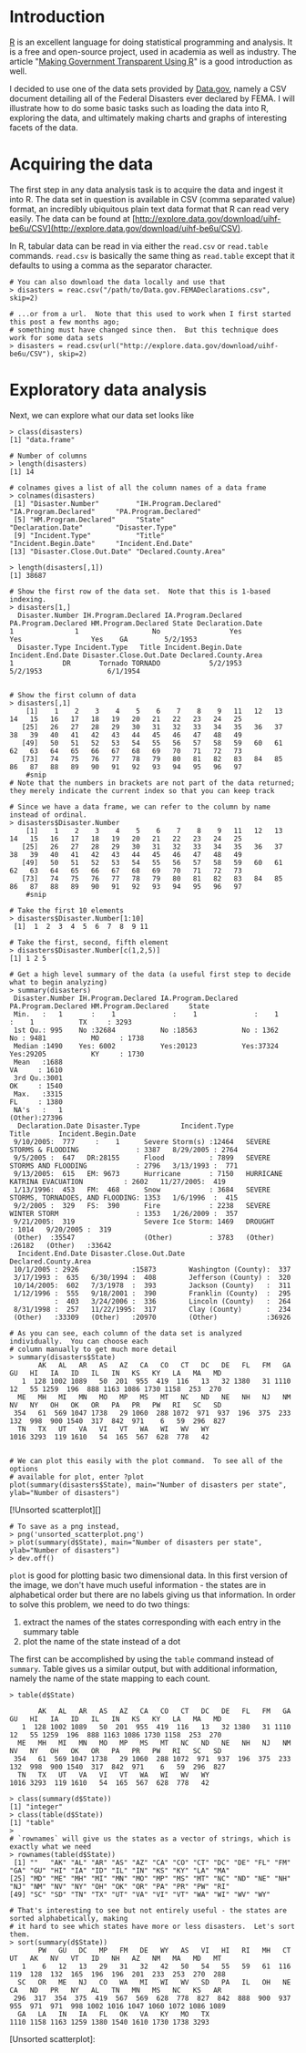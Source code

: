 # Introduction

[R][] is an excellent language for doing statistical programming and analysis.  It is a free and open-source project, used in academia as well as industry.  The article "[Making Government Transparent Using R][]" is a good introduction as well.

I decided to use one of the data sets provided by [Data.gov](http://explore.data.gov/Other/FEMA-Disaster-Declarations-Summary/uihf-be6u), namely a CSV document detailing all of the Federal Disasters ever declared by FEMA.  I will illustrate how to do some basic tasks such as loading the data into R, exploring the data, and ultimately making charts and graphs of interesting facets of the data.

# Acquiring the data

The first step in any data analysis task is to acquire the data and ingest it into R.  The data set in question is available in CSV (comma separated value) format, an incredibly ubiquitous plain text data format that R can read very easily.  The data can be found at [http://explore.data.gov/download/uihf-be6u/CSV](http://explore.data.gov/download/uihf-be6u/CSV).

In R, tabular data can be read in via either the `read.csv` or `read.table` commands.  `read.csv` is basically the same thing as `read.table` except that it defaults to using a comma as the separator character.  

	# You can also download the data locally and use that
	> disasters = reac.csv("/path/to/Data.gov.FEMADeclarations.csv", skip=2)
	
	# ...or from a url.  Note that this used to work when I first started this post a few months ago;
	# something must have changed since then.  But this technique does work for some data sets
	> disasters = read.csv(url("http://explore.data.gov/download/uihf-be6u/CSV"), skip=2)
	
# Exploratory data analysis
Next, we can explore what our data set looks like	

	> class(disasters)
	[1] "data.frame"

	# Number of columns
	> length(disasters)
	[1] 14
	
	# colnames gives a list of all the column names of a data frame
	> colnames(disasters)
	 [1] "Disaster.Number"         "IH.Program.Declared"     "IA.Program.Declared"     "PA.Program.Declared"    
	 [5] "HM.Program.Declared"     "State"                   "Declaration.Date"        "Disaster.Type"          
	 [9] "Incident.Type"           "Title"                   "Incident.Begin.Date"     "Incident.End.Date"      
	[13] "Disaster.Close.Out.Date" "Declared.County.Area"   
	
	> length(disasters[,1])
	[1] 38687
	
	# Show the first row of the data set.  Note that this is 1-based indexing.
	> disasters[1,]
	  Disaster.Number IH.Program.Declared IA.Program.Declared PA.Program.Declared HM.Program.Declared State Declaration.Date
	1               1                  No                 Yes                 Yes                 Yes    GA         5/2/1953
	  Disaster.Type Incident.Type   Title Incident.Begin.Date Incident.End.Date Disaster.Close.Out.Date Declared.County.Area
	1            DR       Tornado TORNADO            5/2/1953          5/2/1953                6/1/1954                     
	
	
	# Show the first column of data
	> disasters[,1]
	    [1]    1    2    3    4    5    6    7    8    9   11   12   13   14   15   16   17   18   19   20   21   22   23   24   25
	   [25]   26   27   28   29   30   31   32   33   34   35   36   37   38   39   40   41   42   43   44   45   46   47   48   49
	   [49]   50   51   52   53   54   55   56   57   58   59   60   61   62   63   64   65   66   67   68   69   70   71   72   73
	   [73]   74   75   76   77   78   79   80   81   82   83   84   85   86   87   88   89   90   91   92   93   94   95   96   97
		#snip
	# Note that the numbers in brackets are not part of the data returned; they merely indicate the current index so that you can keep track

	# Since we have a data frame, we can refer to the column by name instead of ordinal.
	> disasters$Disaster.Number
	    [1]    1    2    3    4    5    6    7    8    9   11   12   13   14   15   16   17   18   19   20   21   22   23   24   25
	   [25]   26   27   28   29   30   31   32   33   34   35   36   37   38   39   40   41   42   43   44   45   46   47   48   49
	   [49]   50   51   52   53   54   55   56   57   58   59   60   61   62   63   64   65   66   67   68   69   70   71   72   73
	   [73]   74   75   76   77   78   79   80   81   82   83   84   85   86   87   88   89   90   91   92   93   94   95   96   97
		#snip
	
	# Take the first 10 elements 	
	> disasters$Disaster.Number[1:10]
	 [1]  1  2  3  4  5  6  7  8  9 11
	
	# Take the first, second, fifth element
	> disasters$Disaster.Number[c(1,2,5)]
	[1] 1 2 5
	
	# Get a high level summary of the data (a useful first step to decide what to begin analyzing)
	> summary(disasters)
	 Disaster.Number IH.Program.Declared IA.Program.Declared PA.Program.Declared HM.Program.Declared     State      
	 Min.   :   1       :    1              :    1              :    1              :    1           TX     : 3293  
	 1st Qu.: 995    No :32684           No :18563           No : 1362           No : 9481           MO     : 1738  
	 Median :1490    Yes: 6002           Yes:20123           Yes:37324           Yes:29205           KY     : 1730  
	 Mean   :1688                                                                                    VA     : 1610  
	 3rd Qu.:3001                                                                                    OK     : 1540  
	 Max.   :3315                                                                                    FL     : 1380  
	 NA's   :   1                                                                                    (Other):27396  
	  Declaration.Date Disaster.Type          Incident.Type                                      Title       Incident.Begin.Date
	 9/10/2005:  777     :    1      Severe Storm(s) :12464   SEVERE STORMS & FLOODING              : 3387   8/29/2005 : 2764   
	 9/5/2005 :  647   DR:28155      Flood           : 7899   SEVERE STORMS AND FLOODING            : 2796   3/13/1993 :  771   
	 9/13/2005:  615   EM: 9673      Hurricane       : 7150   HURRICANE KATRINA EVACUATION          : 2602   11/27/2005:  419   
	 1/13/1996:  453   FM:  468      Snow            : 3684   SEVERE STORMS, TORNADOES, AND FLOODING: 1353   1/6/1996  :  415   
	 9/2/2005 :  329   FS:  390      Fire            : 2238   SEVERE WINTER STORM                   : 1353   1/26/2009 :  357   
	 9/21/2005:  319                 Severe Ice Storm: 1469   DROUGHT                               : 1014   9/20/2005 :  319   
	 (Other)  :35547                 (Other)         : 3783   (Other)                               :26182   (Other)   :33642   
	  Incident.End.Date Disaster.Close.Out.Date          Declared.County.Area
	 10/1/2005 : 2926             :15873        Washington (County):  337    
	 3/17/1993 :  635   6/30/1994 :  408        Jefferson (County) :  320    
	 10/14/2005:  602   7/3/1978  :  393        Jackson (County)   :  311    
	 1/12/1996 :  555   9/18/2001 :  390        Franklin (County)  :  295    
	           :  403   3/24/2006 :  336        Lincoln (County)   :  264    
	 8/31/1998 :  257   11/22/1995:  317        Clay (County)      :  234    
	 (Other)   :33309   (Other)   :20970        (Other)            :36926    
	
	# As you can see, each column of the data set is analyzed individually.  You can choose each 
	# column manually to get much more detail
	> summary(disasters$State)
	       AK   AL   AR   AS   AZ   CA   CO   CT   DC   DE   FL   FM   GA   GU   HI   IA   ID   IL   IN   KS   KY   LA   MA   MD 
	   1  128 1002 1089   50  201  955  419  116   13   32 1380   31 1110   12   55 1259  196  888 1163 1086 1730 1158  253  270 
	  ME   MH   MI   MN   MO   MP   MS   MT   NC   ND   NE   NH   NJ   NM   NV   NY   OH   OK   OR   PA   PR   PW   RI   SC   SD 
	 354   61  569 1047 1738   29 1060  288 1072  971  937  196  375  233  132  998  900 1540  317  842  971    6   59  296  827 
	  TN   TX   UT   VA   VI   VT   WA   WI   WV   WY 
	1016 3293  119 1610   54  165  567  628  778   42 
	
	
	# We can plot this easily with the plot command.  To see all of the options
	# available for plot, enter ?plot
	plot(summary(disasters$State), main="Number of disasters per state", ylab="Number of disasters")
	
[!Unsorted scatterplot][]
	
	# To save as a png instead,
	> png('unsorted_scatterplot.png')
	> plot(summary(d$State), main="Number of disasters per state", ylab="Number of disasters")
	> dev.off()
	
`plot` is good for plotting basic two dimensional data.  In this first version of the image, we don't have much useful information - the states are in alphabetical order but there are no labels giving us that information.  In order to solve this problem, we need to do two things:

1. extract the names of the states corresponding with each entry in the summary table
2. plot the name of the state instead of a dot

The first can be accomplished by using the `table` command instead of `summary`.  Table gives us a similar output, but with additional information, namely the name of the state mapping to each count.
	
	> table(d$State)

	       AK   AL   AR   AS   AZ   CA   CO   CT   DC   DE   FL   FM   GA   GU   HI   IA   ID   IL   IN   KS   KY   LA   MA   MD 
	   1  128 1002 1089   50  201  955  419  116   13   32 1380   31 1110   12   55 1259  196  888 1163 1086 1730 1158  253  270 
	  ME   MH   MI   MN   MO   MP   MS   MT   NC   ND   NE   NH   NJ   NM   NV   NY   OH   OK   OR   PA   PR   PW   RI   SC   SD 
	 354   61  569 1047 1738   29 1060  288 1072  971  937  196  375  233  132  998  900 1540  317  842  971    6   59  296  827 
	  TN   TX   UT   VA   VI   VT   WA   WI   WV   WY 
	1016 3293  119 1610   54  165  567  628  778   42
	
	> class(summary(d$State))
	[1] "integer"
	> class(table(d$State))
	[1] "table"
	>
	# `rownames` will give us the states as a vector of strings, which is exactly what we need
	> rownames(table(d$State))
	 [1] ""   "AK" "AL" "AR" "AS" "AZ" "CA" "CO" "CT" "DC" "DE" "FL" "FM" "GA" "GU" "HI" "IA" "ID" "IL" "IN" "KS" "KY" "LA" "MA"
	[25] "MD" "ME" "MH" "MI" "MN" "MO" "MP" "MS" "MT" "NC" "ND" "NE" "NH" "NJ" "NM" "NV" "NY" "OH" "OK" "OR" "PA" "PR" "PW" "RI"
	[49] "SC" "SD" "TN" "TX" "UT" "VA" "VI" "VT" "WA" "WI" "WV" "WY"

	# That's interesting to see but not entirely useful - the states are sorted alphabetically, making
	# it hard to see which states have more or less disasters.  Let's sort them.
	> sort(summary(d$State))
	       PW   GU   DC   MP   FM   DE   WY   AS   VI   HI   RI   MH   CT   UT   AK   NV   VT   ID   NH   AZ   NM   MA   MD   MT 
	   1    6   12   13   29   31   32   42   50   54   55   59   61  116  119  128  132  165  196  196  201  233  253  270  288 
	  SC   OR   ME   NJ   CO   WA   MI   WI   WV   SD   PA   IL   OH   NE   CA   ND   PR   NY   AL   TN   MN   MS   NC   KS   AR 
	 296  317  354  375  419  567  569  628  778  827  842  888  900  937  955  971  971  998 1002 1016 1047 1060 1072 1086 1089 
	  GA   LA   IN   IA   FL   OK   VA   KY   MO   TX 
	1110 1158 1163 1259 1380 1540 1610 1730 1738 3293 
	
	


[R]:http://www.r-project.org/
[Making Government Transparent Using R]:http://radar.oreilly.com/2009/07/making-government-transparent.html
[Google and Facebook use R]:http://www.dataspora.com/2009/02/predictive-analytics-using-r/
[Unsorted scatterplot]:

<!-- Contributing Agency Information
Citation
FEMA Disaster Declaration Summary (http://www.fema.gov/hazard/index.shtm)
Agency Program Page
http://www.fema.gov
Agency Data Series Page
http://www.fema.gov/hazard/index.shtm -->

